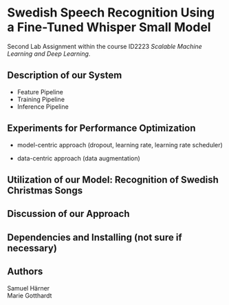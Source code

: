 # Swedish Speech Recognition Using a Fine-Tuned Whisper Small Model
Second Lab Assignment within the course ID2223 *Scalable Machine Learning and Deep Learning*.

## Description of our System

- Feature Pipeline
- Training Pipeline
- Inference Pipeline

## Experiments for Performance Optimization

- model-centric approach (dropout, learning rate, learning rate scheduler)
  
- data-centric approach (data augmentation)

## Utilization of our Model: Recognition of Swedish Christmas Songs

## Discussion of our Approach

## Dependencies and Installing (not sure if necessary)

## Authors
Samuel Härner\
Marie Gotthardt

